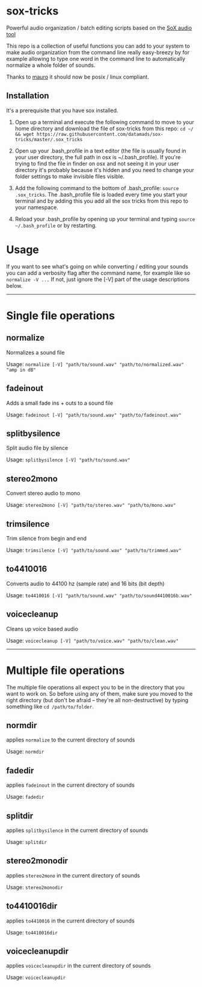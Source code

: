 # sox-tricks
Powerful audio organization / batch editing scripts based on the [SoX audio tool](http://sox.sourceforge.net/)

This repo is a collection of useful functions you can add to your system to make audio organization from the command line really easy-breezy by for example allowing to type one word in the command line to automatically normalize a whole folder of sounds. 

Thanks to [mauro](https://github.com/lvm) it should now be posix / linux compliant. 

## Installation
It's a prerequisite that you have sox installed.

1. Open up a terminal and execute the following command to move to your home directory and download the file of sox-tricks from this repo: `cd ~/ && wget https://raw.githubusercontent.com/datamads/sox-tricks/master/.sox_tricks`

2. Open up your .bash_profile in a text editor (the file is usually found in your user directory, the full path in osx is ~/.bash_profile). If you're trying to find the file in finder on osx and not seeing it in your user directory it's probably because it's hidden and you need to change your folder settings to make invisible files visible. 

3. Add the following command to the bottom of .bash_profile: `source .sox_tricks`. The .bash_profile file is loaded every time you start your terminal and by adding this you add all the sox tricks from this repo to your namespace. 

4. Reload your .bash_profile by opening up your terminal and typing `source ~/.bash_profile` or by restarting. 

# Usage

If you want to see what's going on while converting / editing your sounds you can add a verbosity flag after the command name, for example like so `normalize -V ...` If not, just ignore the [-V] part of the usage descriptions below. 

---

# Single file operations

## normalize

Normalizes a sound file

Usage: `normalize [-V] "path/to/sound.wav" "path/to/normalized.wav" "amp in dB"`

## fadeinout

Adds a small fade ins + outs to a sound file

Usage: `fadeinout [-V] "path/to/sound.wav" "path/to/fadeinout.wav"`

## splitbysilence 

Split audio file by silence

Usage: `splitbysilence [-V] "path/to/sound.wav"`

## stereo2mono
Convert stereo audio to mono

Usage: `stereo2mono [-V] "path/to/stereo.wav" "path/to/mono.wav"`

## trimsilence

Trim silence from begin and end

Usage: `trimsilence [-V] "path/to/sound.wav" "path/to/trimmed.wav"`

## to4410016
Converts audio to 44100 hz (sample rate) and 16 bits (bit depth)

Usage: `to4410016 [-V] "path/to/sound.wav" "path/to/sound4410016b.wav"`

## voicecleanup
Cleans up voice based audio

Usage: `voicecleanup [-V] "path/to/voice.wav" "path/to/clean.wav"`

---

# Multiple file operations

The multiple file operations all expect you to be in the directory that you want to work on. So before using any of them, make sure you moved to the right directory (but don't be afraid – they're all non-destructive) by typing something like `cd /path/to/folder`. 

## normdir
applies `normalize` to the current directory of sounds

Usage: `normdir`

## fadedir
applies `fadeinout` in the current directory of sounds

Usage: `fadedir`

## splitdir
applies `splitbysilence` in the current directory of sounds

Usage: `splitdir`

## stereo2monodir
applies `stereo2mono` in the current directory of sounds

Usage: `stereo2monodir`

## to4410016dir

applies `to4410016` in the current directory of sounds

Usage: `to4410016dir`

## voicecleanupdir
applies `voicecleanupdir` in the current directory of sounds

Usage: `voicecleanupdir`
